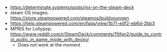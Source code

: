 - https://determinate.systems/posts/nix-on-the-steam-deck
- steam OS images: https://store.steampowered.com/steamos/buildyourown
- https://help.steampowered.com/en/faqs/view/1b71-edf2-eb6d-2bb3
- MPRIS for Lollypop: https://www.reddit.com/r/SteamDeck/comments/11tfqn2/guide_to_control_audio_in_game_mode_with_decky/
  - Does not work at the moment

